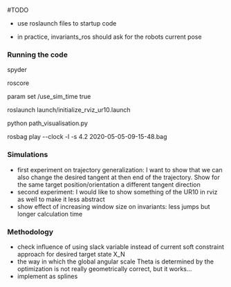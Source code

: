 #TODO

- use roslaunch files to startup code

- in practice, invariants_ros should ask for the robots current pose

### Running the code

spyder

roscore

param set /use_sim_time true

roslaunch launch/initialize_rviz_ur10.launch

python path_visualisation.py 

rosbag play --clock  -l -s 4.2 2020-05-05-09-15-48.bag 

### Simulations

- first experiment on trajectory generalization: I want to show that we can also change the desired tangent at then end of the trajectory. Show for the same target position/orientation a different tangent direction
- second experiment: I would like to show something of the UR10 in rviz as well to make it less abstract
- show effect of increasing window size on invariants: less jumps but longer calculation time

### Methodology

- check influence of using slack variable instead of current soft constraint approach for desired target state X_N
- the way in which the global angular scale Theta is determined by the optimization is not really geometrically correct, but it works...
- implement as splines

